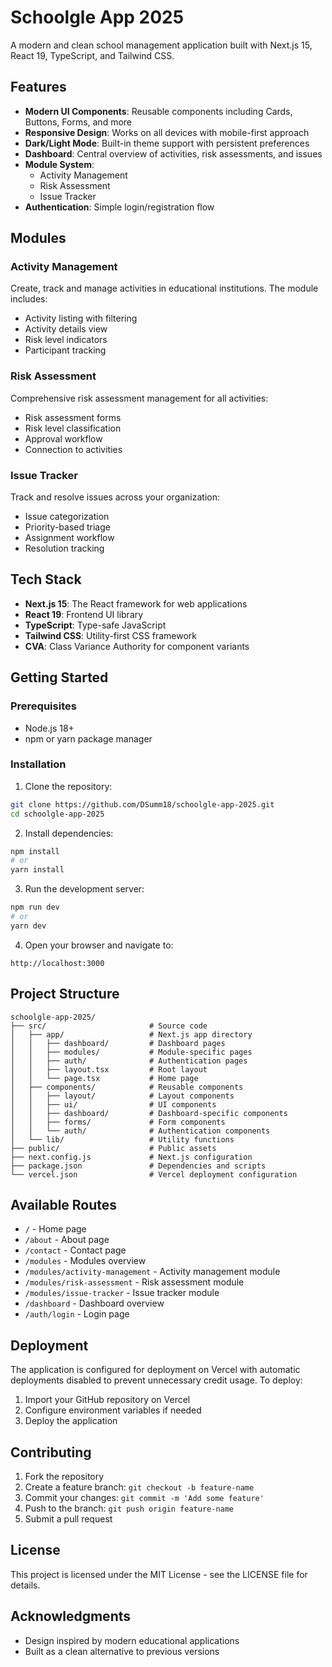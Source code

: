 # Schoolgle App 2025

A modern and clean school management application built with Next.js 15, React 19, TypeScript, and Tailwind CSS.

## Features

- **Modern UI Components**: Reusable components including Cards, Buttons, Forms, and more
- **Responsive Design**: Works on all devices with mobile-first approach 
- **Dark/Light Mode**: Built-in theme support with persistent preferences
- **Dashboard**: Central overview of activities, risk assessments, and issues
- **Module System**:
  - Activity Management
  - Risk Assessment
  - Issue Tracker
- **Authentication**: Simple login/registration flow

## Modules

### Activity Management
Create, track and manage activities in educational institutions. The module includes:
- Activity listing with filtering
- Activity details view
- Risk level indicators
- Participant tracking

### Risk Assessment
Comprehensive risk assessment management for all activities:
- Risk assessment forms
- Risk level classification
- Approval workflow
- Connection to activities

### Issue Tracker
Track and resolve issues across your organization:
- Issue categorization
- Priority-based triage
- Assignment workflow
- Resolution tracking

## Tech Stack

- **Next.js 15**: The React framework for web applications
- **React 19**: Frontend UI library
- **TypeScript**: Type-safe JavaScript
- **Tailwind CSS**: Utility-first CSS framework
- **CVA**: Class Variance Authority for component variants

## Getting Started

### Prerequisites

- Node.js 18+
- npm or yarn package manager

### Installation

1. Clone the repository:
```bash
git clone https://github.com/DSumm18/schoolgle-app-2025.git
cd schoolgle-app-2025
```

2. Install dependencies:
```bash
npm install
# or
yarn install
```

3. Run the development server:
```bash
npm run dev
# or
yarn dev
```

4. Open your browser and navigate to:
```
http://localhost:3000
```

## Project Structure

```
schoolgle-app-2025/
├── src/                       # Source code
│   ├── app/                   # Next.js app directory
│   │   ├── dashboard/         # Dashboard pages
│   │   ├── modules/           # Module-specific pages
│   │   ├── auth/              # Authentication pages
│   │   ├── layout.tsx         # Root layout
│   │   └── page.tsx           # Home page
│   ├── components/            # Reusable components
│   │   ├── layout/            # Layout components
│   │   ├── ui/                # UI components
│   │   ├── dashboard/         # Dashboard-specific components
│   │   ├── forms/             # Form components
│   │   └── auth/              # Authentication components
│   └── lib/                   # Utility functions
├── public/                    # Public assets
├── next.config.js             # Next.js configuration
├── package.json               # Dependencies and scripts
└── vercel.json                # Vercel deployment configuration
```

## Available Routes

- `/` - Home page
- `/about` - About page
- `/contact` - Contact page
- `/modules` - Modules overview
- `/modules/activity-management` - Activity management module
- `/modules/risk-assessment` - Risk assessment module
- `/modules/issue-tracker` - Issue tracker module
- `/dashboard` - Dashboard overview
- `/auth/login` - Login page

## Deployment

The application is configured for deployment on Vercel with automatic deployments disabled to prevent unnecessary credit usage. To deploy:

1. Import your GitHub repository on Vercel
2. Configure environment variables if needed
3. Deploy the application

## Contributing

1. Fork the repository
2. Create a feature branch: `git checkout -b feature-name`
3. Commit your changes: `git commit -m 'Add some feature'`
4. Push to the branch: `git push origin feature-name`
5. Submit a pull request

## License

This project is licensed under the MIT License - see the LICENSE file for details.

## Acknowledgments

- Design inspired by modern educational applications
- Built as a clean alternative to previous versions